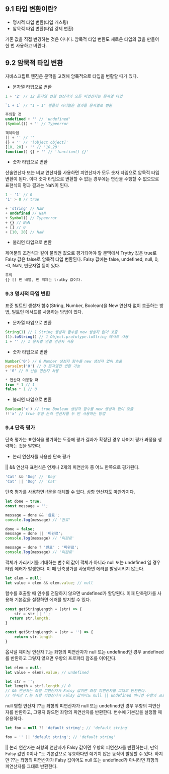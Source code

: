 ## 9.1 타입 변환이란?

- 명시적 타입 변환(타입 캐스팅)
- 암묵적 타입 변환(타입 강제 변환)

기존 값을 직접 변경하는 것은 아니다. 암묵적 타입 변환도 새로운 타입의 값을 만들어 한 번 사용하고 버린다. 

## 9.2 암묵적 타입 변환

자바스크립트 엔진은 문맥을 고려해 암묵적으로 타입을 변활할 때가 있다. 

- 문자열 타입으로 변환

```jsx
1 + '2' // 12 문자열 연결 연산자의 모든 피연산자는 문자열 타입

`1 + 1` // "1 + 1" 템플릿 리터럴은 결과를 문자열로 변환

주의할 것
undefined + '' // 'undefined'
(Symbol()) + '' // Typeerror

객체타입
[] + '' // ''
{} + '' // '[object object]'
[10, 20] + '' // '10,20'
function() {} + '' // 'function() {}' 
```

- 숫자 타입으로 변환

산술연산자 또는 비교 연산자를 사용하면 피연산자가 모두 숫자 타입으로 암묵적 타입 변환이 된다. 이때 숫자 타입으로 변환할 수 없는 경우에는 연산을 수행할 수 없으므로 표현식의 평과 결과는 NaN이 된다. 

```jsx
1 - '1' // 0
'1' > 0 // true

+ 'string' // NaN
+ undefined // NaN
+ Symbol() // Typeerror
+ {} // NaN
+ [] // 0
+ [10, 20] // NaN
```

- 불리언 타입으로 변환

제어문의 조건식과 같이 불리언 값으로 평가되어야 할 문맥에서 Trythy 값은 true로 Falsy 값은 false로 암묵적 타입 변환된다. Falsy 값에는 false, undefined, null, 0, -0, NaN, 빈문자열 등이 있다. 

```jsx
주의
{} [] 빈 배열, 빈 객체는 truthy 값이다. 
```

### 9.3 명시적 타입 변환

표준 빌트인 생성자 함수(String, Number, Boolean)을 New 연산자 없이 호출하는 방법, 빌트인 메서드를 사용하는 방법이 있다. 

- 문자열 타입으로 변환

```jsx
String(1) // 1 String 생성자 함수를 new 생성자 없이 호출
(1).toString() // 1 Object.prototype.toString 메서드 사용
1 + '' // 1 문자열 연결 연산자 사용
```

- 숫자 타입으로 변환

```jsx
Number('0') // 0 Number 생성자 함수를 new 생성자 없이 호출
parseInt('0') // 0 문자열만 변환 가능
+ '0' // 0 산술 연산자 사용

* 연산자 이용할 때 
true * 1 // 1
false * 1 // 0
```

- 불리언 타입으로 변환

```jsx
Boolean('x') // true Boolean 생성자 함수를 new 생성자 없이 호출
!!'x' // true 부정 논리 연산자를 두 번 사용하는 방법
```

### 9.4 단축 평가

단축 평가는 표현식을 평가하는 도중에 평가 결과가 확정된 경우 나머지 평가 과정을 생략하는 것을 말한다. 

- 논리 연산자를 사용한 단축 평가

|| && 연산자 표현식은 언제나 2개의 피연산자 중 어느 한쪽으로 평가된다.

```jsx
'Cat' && 'Dog' // 'Dog'
'Cat' || 'Dog' // 'Cat'
```

단축 평가를 사용하면 if문을 대체할 수 있다. 삼항 연산자도 마찬가지다. 

```jsx
let done = true;
const message = '';

message = done && '완료';
console.log(message) // '완료'

done = false;
message = done || '미완료';
console.log(message) // '미완료'

message = done ? '완료' : '미완료';
console.log(message) // '미완료'
```

객체가 가리키기를 기대하는 변수의 값이 객체가 아니라 null 또는 undefined 일 경우 타입 에러가 발생한다. 이 때 단축평가를 사용하면 에러를 발생시키지 않는다. 

```jsx
let elem = null;
let value = elem && elem.value; // null

```

함수를 호출할 때 인수를 전달하지 않으면 undefined가 할당된다. 이때 단축평가를 사용해 기본값을 설정하면 에러를 방지할 수 있다. 

```jsx
const getStringLength = (str) => {
	str = str || '';
  return str.length;
}

const getStringLength = (str = '') => {
	return str.length
}
```

옵셔널 체이닝 연산자 ?.는 좌항의 피연산자가 null 또는 undefined인 경우 undefined를 반환하고 그렇지 않으면 우항의 프로퍼티 참조를 이어간다. 

```jsx
let elem = null;
let value = elem?.value; // undefined

let str = '';
let length = str?.length // 0
// && 연산자는 좌항 피연산자가 Falsy 값이면 좌항 피연산자를 그대로 반환한다. 
// 하지만 ?.는 좌항 피연산자가 Falsy 값이어도 null || undefined 아니면 우항의 프로퍼티 참조를 이어간다. 
```

null 병합 연산자 ??는 좌항의 피연산자가 null 또는 undefined인 경우 우항의 피연산자를 반환하고, 그렇지 않으면 좌항의 피연산자를 반환한다. 변수에 기본값을 설정할 때 유용하다. 

```jsx
let foo = null ?? 'default string'; // 'default string'

foo = '' || 'default string'; // 'default string'
```

|| 논리 연산자는 좌항의 연산자가 Falsy 값이면 우항의 피연산자를 반환하는데, 만약 Falsy 값인 0이나 ‘’도 기본값으로 유효하다면 예기치 않은 동작이 발생할 수 있다. 하지만 ??는 좌항의 피연산자가 Falsy 값이어도 null 또는 undefined가 아니라면 좌항의 피연산자를 그대로 반환한다.
